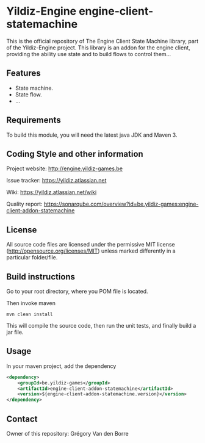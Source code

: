 # Yildiz-Engine engine-client-statemachine

This is the official repository of The Engine Client State Machine library, part of the Yildiz-Engine project.
This library is an addon for the engine client, providing the ability use state and to build flows to control them...

## Features

* State machine.
* State flow.
* ...

## Requirements

To build this module, you will need the latest java JDK and Maven 3.

## Coding Style and other information

Project website:
http://engine.yildiz-games.be

Issue tracker:
https://yildiz.atlassian.net

Wiki:
https://yildiz.atlassian.net/wiki

Quality report:
https://sonarqube.com/overview?id=be.yildiz-games:engine-client-addon-statemachine

## License

All source code files are licensed under the permissive MIT license
(http://opensource.org/licenses/MIT) unless marked differently in a particular folder/file.

## Build instructions

Go to your root directory, where you POM file is located.

Then invoke maven

	mvn clean install

This will compile the source code, then run the unit tests, and finally build a jar file.

## Usage

In your maven project, add the dependency

```xml
<dependency>
    <groupId>be.yildiz-games</groupId>
    <artifactId>engine-client-addon-statemachine</artifactId>
    <version>${engine-client-addon-statemachine.version}</version>
</dependency>
```

## Contact
Owner of this repository: Grégory Van den Borre
